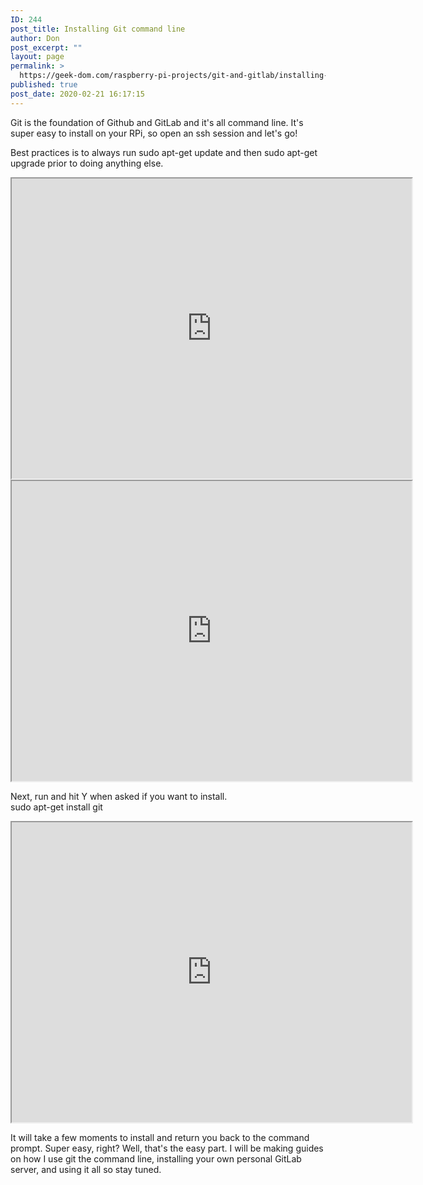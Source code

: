 ```yaml
---
ID: 244
post_title: Installing Git command line
author: Don
post_excerpt: ""
layout: page
permalink: >
  https://geek-dom.com/raspberry-pi-projects/git-and-gitlab/installing-git-command-line/
published: true
post_date: 2020-02-21 16:17:15
---
```

<!-- wp:paragraph -->
<p>Git is the foundation of Github and GitLab and it's all command line.  It's super easy to install on your RPi, so open an ssh session and let's go!</p>
<!-- /wp:paragraph -->

<!-- wp:paragraph -->
<p>Best practices is to always run sudo apt-get update and then sudo apt-get upgrade prior to doing anything else.</p>
<!-- /wp:paragraph -->

<!-- wp:html -->
<iframe src="https://drive.google.com/file/d/1XN7CbcUdKGB9AIb-xguHG1thCftI2AMN/preview" width="640" height="480"></iframe>
<iframe src="https://drive.google.com/file/d/1q9rgDhi8hqy5jSpXuHcMNFptovv9FnrV/preview" width="640" height="480"></iframe>
<!-- /wp:html -->

<!-- wp:paragraph -->
<p>Next, run and hit Y when asked if you want to install.<br>sudo apt-get install git</p>
<!-- /wp:paragraph -->

<!-- wp:html -->
<iframe src="https://drive.google.com/file/d/1bJ5HNnPVCPHw_z9j1HllqekcxWfHcL0F/preview" width="640" height="480"></iframe>
<!-- /wp:html -->

<!-- wp:paragraph -->
<p>It will take a few moments to install and return you back to the command prompt.  Super easy, right?  Well, that's the easy part.  I will be making guides on how I use git the command line, installing your own personal GitLab server, and using it all so stay tuned.</p>
<!-- /wp:paragraph -->